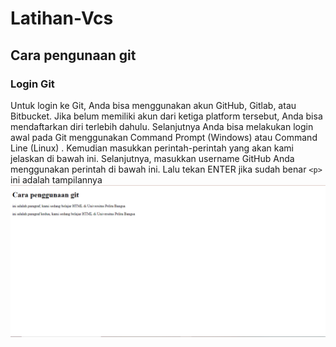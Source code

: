 # Latihan-Vcs
## Cara pengunaan git

### Login Git
Untuk login ke Git, Anda bisa menggunakan akun GitHub, Gitlab, atau Bitbucket. Jika belum memiliki akun dari ketiga platform tersebut, Anda bisa mendaftarkan diri terlebih dahulu. Selanjutnya Anda bisa melakukan login awal pada Git  menggunakan Command Prompt  (Windows) atau Command Line (Linux) . Kemudian masukkan perintah-perintah yang akan kami jelaskan di bawah ini.
Selanjutnya, masukkan username GitHub Anda menggunakan perintah di bawah ini. Lalu tekan ENTER jika sudah benar `<p>`
ini adalah tampilannya
![Gambar 1](screenshoot/ss1.png)